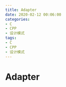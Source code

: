 ```yaml
---
title: Adapter
date: 2020-02-12 00:06:00
categories:
- C
- CPP
- 设计模式
tags:
- C
- CPP
- 设计模式
---
```


# Adapter